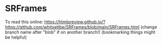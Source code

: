 # SRFrames

To read this online: https://htmlpreview.github.io/?https://github.com/whitsettbe/SRFrames/blob/main/SRFrames.html
(change branch name after "blob" if on another branch!)
(bookmarking things might be helpful)
